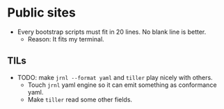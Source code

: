 # Public sites
- Every bootstrap scripts must fit in 20 lines. No blank line is better.
  - Reason: It fits my terminal.

## TILs
- TODO: make `jrnl --format yaml` and `tiller` play nicely with others.
  - Touch `jrnl` yaml engine so it can emit something as conformance yaml.
  - Make `tiller` read some other fields.

